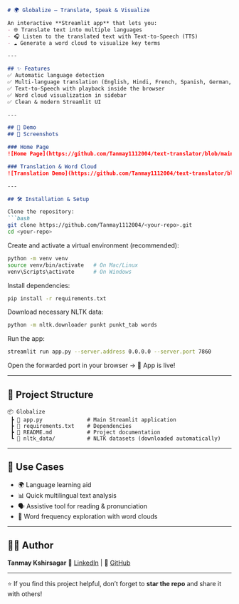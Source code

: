 
````markdown
# 🌍 Globalize – Translate, Speak & Visualize

An interactive **Streamlit app** that lets you:
- 🌐 Translate text into multiple languages
- 🎧 Listen to the translated text with Text-to-Speech (TTS)
- ☁️ Generate a word cloud to visualize key terms

---

## ✨ Features
✅ Automatic language detection  
✅ Multi-language translation (English, Hindi, French, Spanish, German, Japanese, Arabic, etc.)  
✅ Text-to-Speech with playback inside the browser  
✅ Word cloud visualization in sidebar  
✅ Clean & modern Streamlit UI  

---

## 🚀 Demo
## 📸 Screenshots

### Home Page
![Home Page](https://github.com/Tanmay1112004/text-translator/blob/main/screenshots/Screenshot%202025-08-24%20192524.png)

### Translation & Word Cloud
![Translation Demo](https://github.com/Tanmay1112004/text-translator/blob/main/screenshots/Screenshot%202025-08-24%20192625.png)

---

## 🛠️ Installation & Setup

Clone the repository:
```bash
git clone https://github.com/Tanmay1112004/<your-repo>.git
cd <your-repo>
````

Create and activate a virtual environment (recommended):

```bash
python -m venv venv
source venv/bin/activate   # On Mac/Linux
venv\Scripts\activate      # On Windows
```

Install dependencies:

```bash
pip install -r requirements.txt
```

Download necessary NLTK data:

```bash
python -m nltk.downloader punkt punkt_tab words
```

Run the app:

```bash
streamlit run app.py --server.address 0.0.0.0 --server.port 7860
```

Open the forwarded port in your browser → 🎉 App is live!

---

## 📂 Project Structure

```
📦 Globalize
 ┣ 📜 app.py              # Main Streamlit application
 ┣ 📜 requirements.txt    # Dependencies
 ┣ 📜 README.md           # Project documentation
 ┗ 📂 nltk_data/          # NLTK datasets (downloaded automatically)
```

---

## 🎯 Use Cases

* 🌍 Language learning aid
* 📊 Quick multilingual text analysis
* 🗣️ Assistive tool for reading & pronunciation
* 🔎 Word frequency exploration with word clouds

---

## 👨‍💻 Author

**Tanmay Kshirsagar**
💼 [LinkedIn](https://www.linkedin.com/in/tanmay-kshirsagar) | 🐙 [GitHub](https://github.com/Tanmay1112004)

---

⭐ If you find this project helpful, don’t forget to **star the repo** and share it with others!

```
